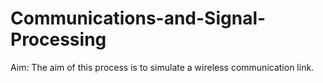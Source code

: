 # Communications-and-Signal-Processing
Aim: The aim of this process is to simulate a wireless communication link.  
